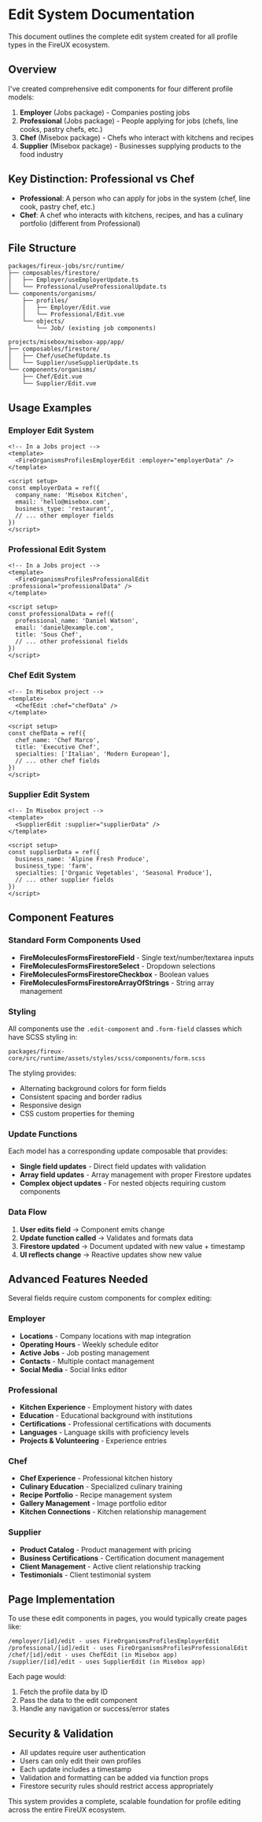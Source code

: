 # Edit System Documentation

This document outlines the complete edit system created for all profile types in the FireUX ecosystem.

## Overview

I've created comprehensive edit components for four different profile models:

1. **Employer** (Jobs package) - Companies posting jobs
2. **Professional** (Jobs package) - People applying for jobs (chefs, line cooks, pastry chefs, etc.)
3. **Chef** (Misebox package) - Chefs who interact with kitchens and recipes
4. **Supplier** (Misebox package) - Businesses supplying products to the food industry

## Key Distinction: Professional vs Chef

- **Professional**: A person who can apply for jobs in the system (chef, line cook, pastry chef, etc.)
- **Chef**: A chef who interacts with kitchens, recipes, and has a culinary portfolio (different from Professional)

## File Structure

```
packages/fireux-jobs/src/runtime/
├── composables/firestore/
│   ├── Employer/useEmployerUpdate.ts
│   └── Professional/useProfessionalUpdate.ts
└── components/organisms/
    ├── profiles/
    │   ├── Employer/Edit.vue
    │   └── Professional/Edit.vue
    └── objects/
        └── Job/ (existing job components)

projects/misebox/misebox-app/app/
├── composables/firestore/
│   ├── Chef/useChefUpdate.ts
│   └── Supplier/useSupplierUpdate.ts
└── components/organisms/
    ├── Chef/Edit.vue
    └── Supplier/Edit.vue
```

## Usage Examples

### Employer Edit System

```vue
<!-- In a Jobs project -->
<template>
  <FireOrganismsProfilesEmployerEdit :employer="employerData" />
</template>

<script setup>
const employerData = ref({
  company_name: 'Misebox Kitchen',
  email: 'hello@misebox.com',
  business_type: 'restaurant',
  // ... other employer fields
})
</script>
```

### Professional Edit System

```vue
<!-- In a Jobs project -->
<template>
  <FireOrganismsProfilesProfessionalEdit :professional="professionalData" />
</template>

<script setup>
const professionalData = ref({
  professional_name: 'Daniel Watson',
  email: 'daniel@example.com',
  title: 'Sous Chef',
  // ... other professional fields
})
</script>
```

### Chef Edit System

```vue
<!-- In Misebox project -->
<template>
  <ChefEdit :chef="chefData" />
</template>

<script setup>
const chefData = ref({
  chef_name: 'Chef Marco',
  title: 'Executive Chef',
  specialties: ['Italian', 'Modern European'],
  // ... other chef fields
})
</script>
```

### Supplier Edit System

```vue
<!-- In Misebox project -->
<template>
  <SupplierEdit :supplier="supplierData" />
</template>

<script setup>
const supplierData = ref({
  business_name: 'Alpine Fresh Produce',
  business_type: 'farm',
  specialties: ['Organic Vegetables', 'Seasonal Produce'],
  // ... other supplier fields
})
</script>
```

## Component Features

### Standard Form Components Used

- **FireMoleculesFormsFirestoreField** - Single text/number/textarea inputs
- **FireMoleculesFormsFirestoreSelect** - Dropdown selections
- **FireMoleculesFormsFirestoreCheckbox** - Boolean values
- **FireMoleculesFormsFirestoreArrayOfStrings** - String array management

### Styling

All components use the `.edit-component` and `.form-field` classes which have SCSS styling in:

```
packages/fireux-core/src/runtime/assets/styles/scss/components/form.scss
```

The styling provides:

- Alternating background colors for form fields
- Consistent spacing and border radius
- Responsive design
- CSS custom properties for theming

### Update Functions

Each model has a corresponding update composable that provides:

- **Single field updates** - Direct field updates with validation
- **Array field updates** - Array management with proper Firestore updates
- **Complex object updates** - For nested objects requiring custom components

### Data Flow

1. **User edits field** → Component emits change
2. **Update function called** → Validates and formats data
3. **Firestore updated** → Document updated with new value + timestamp
4. **UI reflects change** → Reactive updates show new value

## Advanced Features Needed

Several fields require custom components for complex editing:

### Employer

- **Locations** - Company locations with map integration
- **Operating Hours** - Weekly schedule editor
- **Active Jobs** - Job posting management
- **Contacts** - Multiple contact management
- **Social Media** - Social links editor

### Professional

- **Kitchen Experience** - Employment history with dates
- **Education** - Educational background with institutions
- **Certifications** - Professional certifications with documents
- **Languages** - Language skills with proficiency levels
- **Projects & Volunteering** - Experience entries

### Chef

- **Chef Experience** - Professional kitchen history
- **Culinary Education** - Specialized culinary training
- **Recipe Portfolio** - Recipe management system
- **Gallery Management** - Image portfolio editor
- **Kitchen Connections** - Kitchen relationship management

### Supplier

- **Product Catalog** - Product management with pricing
- **Business Certifications** - Certification document management
- **Client Management** - Active client relationship tracking
- **Testimonials** - Client testimonial system

## Page Implementation

To use these edit components in pages, you would typically create pages like:

```
/employer/[id]/edit - uses FireOrganismsProfilesEmployerEdit
/professional/[id]/edit - uses FireOrganismsProfilesProfessionalEdit
/chef/[id]/edit - uses ChefEdit (in Misebox app)
/supplier/[id]/edit - uses SupplierEdit (in Misebox app)
```

Each page would:

1. Fetch the profile data by ID
2. Pass the data to the edit component
3. Handle any navigation or success/error states

## Security & Validation

- All updates require user authentication
- Users can only edit their own profiles
- Each update includes a timestamp
- Validation and formatting can be added via function props
- Firestore security rules should restrict access appropriately

This system provides a complete, scalable foundation for profile editing across the entire FireUX ecosystem.
